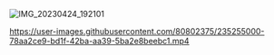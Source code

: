 ![IMG_20230424_192101](https://user-images.githubusercontent.com/80802375/235254320-81b70a25-ce27-4c7e-a803-2180800eee1c.jpg)


https://user-images.githubusercontent.com/80802375/235255000-78aa2ce9-bd1f-42ba-aa39-5ba2e8beebc1.mp4

